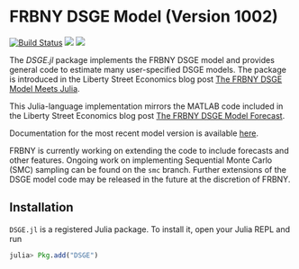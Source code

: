 # FRBNY DSGE Model (Version 1002)
[![Build Status](https://travis-ci.org/FRBNY-DSGE/DSGE.jl.svg)](https://travis-ci.org/FRBNY-DSGE/DSGE.jl)
[![](https://img.shields.io/badge/docs-stable-blue.svg)](https://FRBNY-DSGE.github.io/DSGE.jl/stable)
[![](https://img.shields.io/badge/docs-latest-blue.svg)](https://FRBNY-DSGE.github.io/DSGE.jl/latest)

The *DSGE.jl* package implements the FRBNY DSGE model and provides general code
to estimate many user-specified DSGE models. The package is introduced in the
Liberty Street Economics blog post
[The FRBNY DSGE Model Meets Julia](http://libertystreeteconomics.newyorkfed.org/2015/12/the-frbny-dsge-model-meets-julia.html).

This Julia-language implementation mirrors the MATLAB code
included in the Liberty Street Economics blog post
[The FRBNY DSGE Model Forecast](http://libertystreeteconomics.newyorkfed.org/2015/05/the-frbny-dsge-model-forecast-april-2015.html).

Documentation for the most recent model version is available [here](https://github.com/FRBNY-DSGE/DSGE.jl/blob/master/docs/DSGE_Model_Documentation_1002.pdf).

FRBNY is currently working on extending the code to include forecasts and other
features. Ongoing work on implementing Sequential Monte Carlo (SMC) sampling can be found
on the `smc` branch. Further extensions of the DSGE model code may be released in the
future at the discretion of FRBNY.

## Installation

`DSGE.jl` is a registered Julia package. To install it, open your Julia REPL and run

```julia
julia> Pkg.add("DSGE")
```
